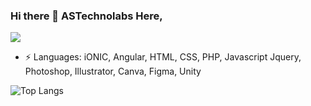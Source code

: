 ### Hi there 👋 ASTechnolabs Here,

![](https://komarev.com/ghpvc/?username=astechnolabs-fullstack&color=red&style=plastic)


- ⚡ Languages: iONIC, Angular, HTML, CSS, PHP, Javascript Jquery, Photoshop, Illustrator, Canva, Figma, Unity

![Top Langs](https://github-readme-stats.vercel.app/api/top-langs/?username=astechnolabs-fullstack)


<!--
**astechnolabs-fullstack/astechnolabs-fullstack** is a ✨ _special_ ✨ repository because its `README.md` (this file) appears on your GitHub profile.

Here are some ideas to get you started:

- 🔭 I’m currently working on ...
- 🌱 I’m currently learning ...
- 👯 I’m looking to collaborate on ...
- 🤔 I’m looking for help with ...
- 💬 Ask me about ...
- 📫 How to reach me: ...
- 😄 Pronouns: ...
- ⚡ Fun fact: ...
-->
